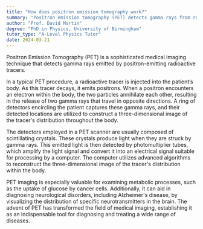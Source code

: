 ```yaml
---
title: "How does positron emission tomography work?"
summary: "Positron emission tomography (PET) detects gamma rays from radioactive tracers that emit positrons, allowing for imaging and analysis of physiological processes in the body."
author: "Prof. David Martin"
degree: "PhD in Physics, University of Birmingham"
tutor_type: "A-Level Physics Tutor"
date: 2024-03-21
---
```


Positron Emission Tomography (PET) is a sophisticated medical imaging technique that detects gamma rays emitted by positron-emitting radioactive tracers. 

In a typical PET procedure, a radioactive tracer is injected into the patient’s body. As this tracer decays, it emits positrons. When a positron encounters an electron within the body, the two particles annihilate each other, resulting in the release of two gamma rays that travel in opposite directions. A ring of detectors encircling the patient captures these gamma rays, and their detected locations are utilized to construct a three-dimensional image of the tracer's distribution throughout the body.

The detectors employed in a PET scanner are usually composed of scintillating crystals. These crystals produce light when they are struck by gamma rays. This emitted light is then detected by photomultiplier tubes, which amplify the light signal and convert it into an electrical signal suitable for processing by a computer. The computer utilizes advanced algorithms to reconstruct the three-dimensional image of the tracer's distribution within the body.

PET imaging is especially valuable for examining metabolic processes, such as the uptake of glucose by cancer cells. Additionally, it can aid in diagnosing neurological disorders, including Alzheimer's disease, by visualizing the distribution of specific neurotransmitters in the brain. The advent of PET has transformed the field of medical imaging, establishing it as an indispensable tool for diagnosing and treating a wide range of diseases.
    